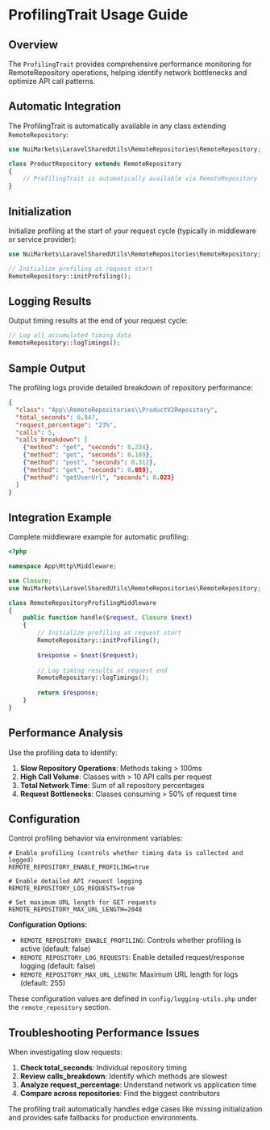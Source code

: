 # ProfilingTrait Usage Guide

## Overview

The `ProfilingTrait` provides comprehensive performance monitoring for RemoteRepository operations, helping identify network bottlenecks and optimize API call patterns.

## Automatic Integration

The ProfilingTrait is automatically available in any class extending `RemoteRepository`:

```php
use NuiMarkets\LaravelSharedUtils\RemoteRepositories\RemoteRepository;

class ProductRepository extends RemoteRepository 
{
    // ProfilingTrait is automatically available via RemoteRepository
}
```

## Initialization

Initialize profiling at the start of your request cycle (typically in middleware or service provider):

```php
use NuiMarkets\LaravelSharedUtils\RemoteRepositories\RemoteRepository;

// Initialize profiling at request start
RemoteRepository::initProfiling();
```

## Logging Results

Output timing results at the end of your request cycle:

```php
// Log all accumulated timing data
RemoteRepository::logTimings();
```

## Sample Output

The profiling logs provide detailed breakdown of repository performance:

```json
{
  "class": "App\\RemoteRepositories\\ProductV2Repository",
  "total_seconds": 0.847,
  "request_percentage": "23%",
  "calls": 5,
  "calls_breakdown": [
    {"method": "get", "seconds": 0.234},
    {"method": "get", "seconds": 0.189},
    {"method": "post", "seconds": 0.312},
    {"method": "get", "seconds": 0.089},
    {"method": "getUserUrl", "seconds": 0.023}
  ]
}
```

## Integration Example

Complete middleware example for automatic profiling:

```php
<?php

namespace App\Http\Middleware;

use Closure;
use NuiMarkets\LaravelSharedUtils\RemoteRepositories\RemoteRepository;

class RemoteRepositoryProfilingMiddleware
{
    public function handle($request, Closure $next)
    {
        // Initialize profiling at request start
        RemoteRepository::initProfiling();
        
        $response = $next($request);
        
        // Log timing results at request end
        RemoteRepository::logTimings();
        
        return $response;
    }
}
```

## Performance Analysis

Use the profiling data to identify:

1. **Slow Repository Operations**: Methods taking > 100ms
2. **High Call Volume**: Classes with > 10 API calls per request  
3. **Total Network Time**: Sum of all repository percentages
4. **Request Bottlenecks**: Classes consuming > 50% of request time

## Configuration

Control profiling behavior via environment variables:

```env
# Enable profiling (controls whether timing data is collected and logged)
REMOTE_REPOSITORY_ENABLE_PROFILING=true

# Enable detailed API request logging
REMOTE_REPOSITORY_LOG_REQUESTS=true

# Set maximum URL length for GET requests
REMOTE_REPOSITORY_MAX_URL_LENGTH=2048
```

**Configuration Options:**
- `REMOTE_REPOSITORY_ENABLE_PROFILING`: Controls whether profiling is active (default: false)
- `REMOTE_REPOSITORY_LOG_REQUESTS`: Enable detailed request/response logging (default: false)
- `REMOTE_REPOSITORY_MAX_URL_LENGTH`: Maximum URL length for logs (default: 255)

These configuration values are defined in `config/logging-utils.php` under the `remote_repository` section.

## Troubleshooting Performance Issues

When investigating slow requests:

1. **Check total_seconds**: Individual repository timing
2. **Review calls_breakdown**: Identify which methods are slowest
3. **Analyze request_percentage**: Understand network vs application time
4. **Compare across repositories**: Find the biggest contributors

The profiling trait automatically handles edge cases like missing initialization and provides safe fallbacks for production environments.